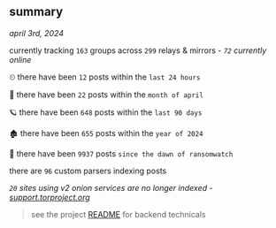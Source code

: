 
## summary
_april 3rd, 2024_

currently tracking `163` groups across `299` relays & mirrors - _`72` currently online_

⏲ there have been `12` posts within the `last 24 hours`

🦈 there have been `22` posts within the `month of april`

🪐 there have been `648` posts within the `last 90 days`

🏚 there have been `655` posts within the `year of 2024`

🦕 there have been `9937` posts `since the dawn of ransomwatch`

there are `96` custom parsers indexing posts

_`20` sites using v2 onion services are no longer indexed - [support.torproject.org](https://support.torproject.org/onionservices/v2-deprecation/)_

> see the project [README](https://github.com/joshhighet/ransomwatch#ransomwatch--) for backend technicals
